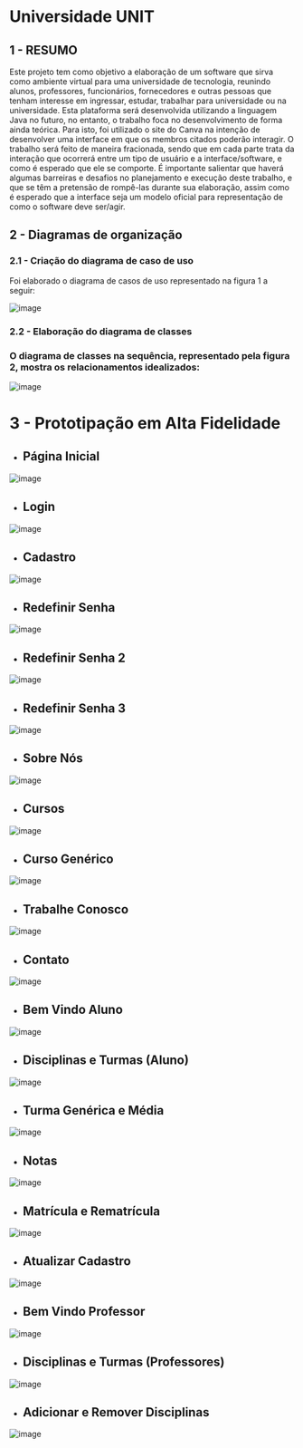 # Universidade UNIT
## 1 - RESUMO
Este projeto tem como objetivo a elaboração de um software que sirva como ambiente virtual para uma universidade de tecnologia, reunindo alunos, professores, funcionários, fornecedores e outras pessoas que tenham interesse em ingressar, estudar, trabalhar para universidade ou na universidade. Esta plataforma será desenvolvida utilizando a linguagem Java no futuro, no entanto, o trabalho foca no desenvolvimento de forma ainda teórica. Para isto, foi utilizado o site do Canva na intenção de desenvolver uma interface em que os membros citados poderão interagir. O trabalho será feito de maneira fracionada, sendo que em cada parte trata da interação que ocorrerá entre um tipo de usuário e a interface/software, e como é esperado que ele se comporte. É importante salientar que haverá algumas barreiras e desafios no planejamento e execução deste trabalho, e que se têm a pretensão de rompê-las durante sua elaboração, assim como é esperado que a interface seja um modelo oficial para representação de como o software deve ser/agir.

## 2 - Diagramas de organização

### 2.1 - Criação do diagrama de caso de uso

Foi elaborado o diagrama de casos de uso representado na figura 1 a seguir:

![image](https://github.com/senacgrupo5/Teste-PI-3/assets/151482254/a6515df2-86a4-451b-951f-c886eab99d91)

### 2.2 - Elaboração do diagrama de classes

### O diagrama de classes na sequência, representado pela figura 2, mostra os relacionamentos idealizados: 

![image](https://github.com/senacgrupo5/Teste-PI-3/assets/151482254/08a58fb6-5636-4b05-a5e6-33bafe46463b)



# 3 - Prototipação em Alta Fidelidade

  - ## Página Inicial
![image](https://github.com/senacgrupo5/Teste-PI-3/assets/151482254/4d8280ed-e5e5-4945-af18-0db5dabbce99)


- ## Login
![image](https://github.com/senacgrupo5/Teste-PI-3/assets/151482254/7b7e6d1a-4165-406a-83f8-2e939d27cb6b)


- ## Cadastro
![image](https://github.com/senacgrupo5/Teste-PI-3/assets/151482254/4d1655fe-5f6c-4e3e-a894-7d2b39073fbb)


- ## Redefinir Senha
![image](https://github.com/senacgrupo5/Teste-PI-3/assets/151482254/2a275d10-97a2-4fc8-b0b3-31e75aab500e)


- ## Redefinir Senha 2
![image](https://github.com/senacgrupo5/Teste-PI-3/assets/151482254/63841899-f5b9-4fb9-89f1-2b3ca6ef8809)


- ## Redefinir Senha 3
![image](https://github.com/senacgrupo5/Teste-PI-3/assets/151482254/74318852-0314-4ce5-b948-270b417df076)


- ## Sobre Nós
![image](https://github.com/senacgrupo5/Teste-PI-3/assets/151482254/3736cc05-6118-419a-b85c-6edf33611cd0)


- ## Cursos
![image](https://github.com/senacgrupo5/Teste-PI-3/assets/151482254/f6bf722c-9cf1-4def-bb9d-179b3bdc0c8e)


- ## Curso Genérico
![image](https://github.com/senacgrupo5/Teste-PI-3/assets/151482254/679e6065-a78c-4e23-af27-2a881dc04c1a)


- ## Trabalhe Conosco
![image](https://github.com/senacgrupo5/Teste-PI-3/assets/151482254/a2a89cb3-12ad-4f3e-8294-3a1a52626f74)


- ## Contato
![image](https://github.com/senacgrupo5/Teste-PI-3/assets/151482254/2bc776ee-7ac6-4199-af14-ce08cc8a29e0)


- ## Bem Vindo Aluno
![image](https://github.com/senacgrupo5/Teste-PI-3/assets/151482254/b8824cda-c6f0-4c2b-83be-a160a4045ef5)


- ## Disciplinas e Turmas (Aluno)
![image](https://github.com/senacgrupo5/Teste-PI-3/assets/151482254/9d183ddd-8ecd-447b-96b1-72d57bb49d9a)


- ## Turma Genérica e Média
![image](https://github.com/senacgrupo5/Teste-PI-3/assets/151482254/c035e8c5-4c69-49f1-a825-3d0dbd1496ca)


- ## Notas
![image](https://github.com/senacgrupo5/Teste-PI-3/assets/151482254/608c440b-832d-4301-966f-f2c3cbf32529)


- ## Matrícula e Rematrícula
![image](https://github.com/senacgrupo5/Teste-PI-3/assets/151482254/c7e4660a-ae2e-40a3-a9d2-a733828df67b)


- ## Atualizar Cadastro
![image](https://github.com/senacgrupo5/Teste-PI-3/assets/151482254/ce4c4000-8860-4018-bf8d-5c55f239cf8d)


- ## Bem Vindo Professor
![image](https://github.com/senacgrupo5/Teste-PI-3/assets/151482254/18977c0a-86a2-4c03-a57a-f803d231209b)


- ## Disciplinas e Turmas (Professores)
![image](https://github.com/senacgrupo5/Teste-PI-3/assets/151482254/fd7fc497-43e3-47d0-8a93-a0cddb06724a)


- ## Adicionar e Remover Disciplinas
![image](https://github.com/senacgrupo5/Teste-PI-3/assets/151482254/bb9e4bed-4ecf-46fe-b068-e017a516ba76)



